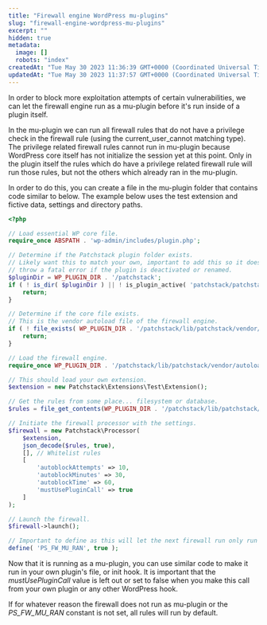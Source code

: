 ```yaml
---
title: "Firewall engine WordPress mu-plugins"
slug: "firewall-engine-wordpress-mu-plugins"
excerpt: ""
hidden: true
metadata: 
  image: []
  robots: "index"
createdAt: "Tue May 30 2023 11:36:39 GMT+0000 (Coordinated Universal Time)"
updatedAt: "Tue May 30 2023 11:37:57 GMT+0000 (Coordinated Universal Time)"
---
```

In order to block more exploitation attempts of certain vulnerabilities, we can let the firewall engine run as a mu-plugin before it's run inside of a plugin itself.

In the mu-plugin we can run all firewall rules that do not have a privilege check in the firewall rule (using the current_user_cannot matching type). The privilege related firewall rules cannot run in mu-plugin because WordPress core itself has not initialize the session yet at this point. Only in the plugin itself the rules which do have a privilege related firewall rule will run those rules, but not the others which already ran in the mu-plugin.

In order to do this, you can create a file in the mu-plugin folder that contains code similar to below. The example below uses the test extension and fictive data, settings and directory paths.

```php
<?php

// Load essential WP core file.
require_once ABSPATH . 'wp-admin/includes/plugin.php';

// Determine if the Patchstack plugin folder exists.
// Likely want this to match your own, important to add this so it does not
// throw a fatal error if the plugin is deactivated or renamed.
$pluginDir = WP_PLUGIN_DIR . '/patchstack';
if ( ! is_dir( $pluginDir ) || ! is_plugin_active( 'patchstack/patchstack.php' ) ) {
    return;
}

// Determine if the core file exists.
// This is the vendor autoload file of the firewall engine.
if ( ! file_exists( WP_PLUGIN_DIR . '/patchstack/lib/patchstack/vendor/autoload.php' ) ) {
    return;
}

// Load the firewall engine.
require_once WP_PLUGIN_DIR . '/patchstack/lib/patchstack/vendor/autoload.php';

// This should load your own extension.
$extension = new Patchstack\Extensions\Test\Extension();

// Get the rules from some place... filesystem or database.
$rules = file_get_contents(WP_PLUGIN_DIR . '/patchstack/lib/patchstack/tests/data/Rules.json');

// Initiate the firewall processor with the settings.
$firewall = new Patchstack\Processor(
    $extension,
    json_decode($rules, true),
    [], // Whitelist rules
    [
        'autoblockAttempts' => 10,
        'autoblockMinutes' => 30,
        'autoblockTime' => 60,
        'mustUsePluginCall' => true
    ]
);

// Launch the firewall.
$firewall->launch();

// Important to define as this will let the next firewall run only run privilege related rules.
define( 'PS_FW_MU_RAN', true );
```

Now that it is running as a mu-plugin, you can use similar code to make it run in your own plugin's file, or init hook. It is important that the _mustUsePluginCall_ value is left out or set to false when you make this call from your own plugin or any other WordPress hook. 

If for whatever reason the firewall does not run as mu-plugin or the _PS_FW_MU_RAN_ constant is not set, all rules will run by default.
